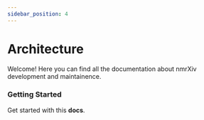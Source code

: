```yaml
---
sidebar_position: 4
---
```


# Architecture

Welcome! Here you can find all the documentation about nmrXiv development and maintainence.

### Getting Started

Get started with this **docs**.


